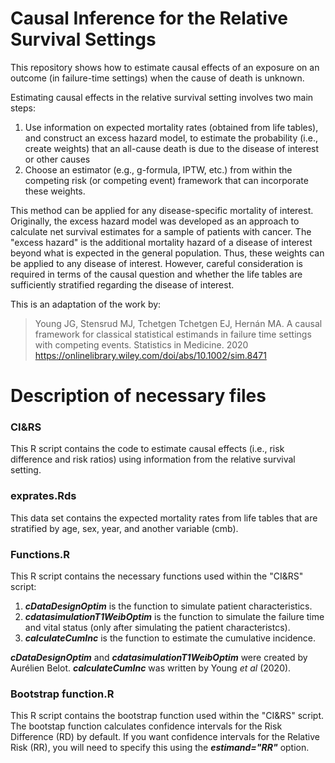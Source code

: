 # Causal Inference for the Relative Survival Settings



This repository shows how to estimate causal effects of an exposure on an outcome (in failure-time settings) when the cause of death is unknown. 

Estimating causal effects in the relative survival setting involves two main steps:
  1) Use information on expected mortality rates (obtained from life tables), and construct an excess hazard model, to estimate the probability (i.e., create weights) that an all-cause death is due to the disease of interest or other causes
  2) Choose an estimator (e.g., g-formula, IPTW, etc.) from within the competing risk (or competing event) framework that can incorporate these weights.

This method can be applied for any disease-specific mortality of interest. Originally, the excess hazard model was developed as an approach to calculate net survival estimates for a sample of patients with cancer. The "excess hazard" is the additional mortality hazard of a disease of interest beyond what is expected in the general population. Thus, these weights can be applied to any disease of interest. However, careful consideration is required in terms of the causal question and whether the life tables are sufficiently stratified regarding the disease of interest. 

This is an adaptation of the work by: 
> Young JG, Stensrud MJ, Tchetgen Tchetgen EJ, Hernán MA. A causal framework for classical statistical estimands in failure time settings with competing events. Statistics in Medicine. 2020 https://onlinelibrary.wiley.com/doi/abs/10.1002/sim.8471


# Description of necessary files

### CI&RS 
This R script contains the code to estimate causal effects (i.e., risk difference and risk ratios) using information from the relative survival setting.

### exprates.Rds
This data set contains the expected mortality rates from life tables that are stratified by age, sex, year, and another variable (cmb).

### Functions.R
This R script contains the necessary functions used within the "CI&RS" script:

  1) ***cDataDesignOptim*** is the function to simulate patient characteristics. 
  2) ***cdatasimulationT1WeibOptim*** is the function to simulate the failure time and vital status (only after simulating the patient characteristcs).
  3) ***calculateCumInc*** is the function to estimate the cumulative incidence.

***cDataDesignOptim*** and ***cdatasimulationT1WeibOptim*** were created by Aurélien Belot. ***calculateCumInc*** was written by Young *et al* (2020).

### Bootstrap function.R
This R script contains the bootstrap function used within the "CI&RS" script. The bootstap function calculates confidence intervals for the Risk Difference (RD) by default. If you want confidence intervals for the Relative Risk (RR), you will need to specify this using the ***estimand="RR"*** option.

